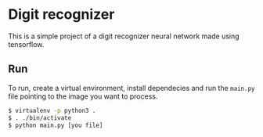 # Digit recognizer

This is a simple project of a digit recognizer neural network made using tensorflow.

## Run

To run, create a virtual environment, install dependecies and run the `main.py` file pointing to the image you want to process.

```bash
$ virtualenv -p python3 .
$ . ./bin/activate
$ python main.py [you file]
```
